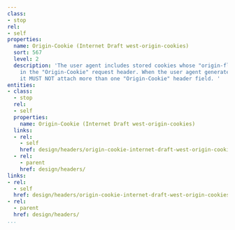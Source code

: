 ```yaml
---
class:
- stop
rel:
- self
properties:
  name: Origin-Cookie (Internet Draft west-origin-cookies)
  sort: 567
  level: 2
  description: 'The user agent includes stored cookies whose "origin-flag" is set
    in the "Origin-Cookie" request header. When the user agent generates an HTTP request,
    it MUST NOT attach more than one "Origin-Cookie" header field. '
entities:
- class:
  - stop
  rel:
  - self
  properties:
    name: Origin-Cookie (Internet Draft west-origin-cookies)
  links:
  - rel:
    - self
    href: design/headers/origin-cookie-internet-draft-west-origin-cookies.md
  - rel:
    - parent
    href: design/headers/
links:
- rel:
  - self
  href: design/headers/origin-cookie-internet-draft-west-origin-cookies.md
- rel:
  - parent
  href: design/headers/
...
```

